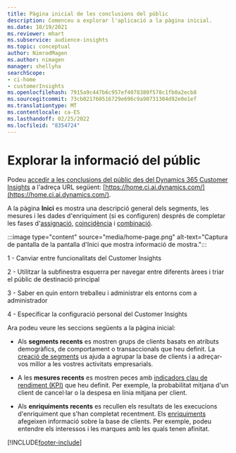 ```yaml
---
title: Pàgina inicial de les conclusions del públic
description: Comenceu a explorar l'aplicació a la pàgina inicial.
ms.date: 10/19/2021
ms.reviewer: mhart
ms.subservice: audience-insights
ms.topic: conceptual
author: NimrodMagen
ms.author: nimagen
manager: shellyha
searchScope:
- ci-home
- customerInsights
ms.openlocfilehash: 7915a9c447b6c957ef4078380f578c1fb0a2ecb8
ms.sourcegitcommit: 73cb021760516729e696c9a90731304d92e0e1ef
ms.translationtype: MT
ms.contentlocale: ca-ES
ms.lasthandoff: 02/25/2022
ms.locfileid: "8354724"
---
```

# <a name="explore-audience-insights"></a>Explorar la informació del públic

Podeu [accedir a les conclusions del públic des del Dynamics 365 Customer Insights](https://home.ci.ai.dynamics.com/) a l'adreça URL següent: [https://home.ci.ai.dynamics.com/](https://home.ci.ai.dynamics.com/).

A la pàgina **Inici** es mostra una descripció general dels segments, les mesures i les dades d'enriquiment (si es configuren) després de completar les fases d'[assignació](map-entities.md), [coincidència](match-entities.md) i [combinació](merge-entities.md).

:::image type="content" source="media/home-page.png" alt-text="Captura de pantalla de la pantalla d'Inici que mostra informació de mostra.":::

1 - Canviar entre funcionalitats del Customer Insights 

2 - Utilitzar la subfinestra esquerra per navegar entre diferents àrees i triar el públic de destinació principal

3 - Saber en quin entorn treballeu i administrar els entorns com a administrador

4 - Especificar la configuració personal del Customer Insights

Ara podeu veure les seccions següents a la pàgina inicial:

- Als **segments recents** es mostren grups de clients basats en atributs demogràfics, de comportament o transaccionals que heu definit. La [creació de segments](segments.md) us ajuda a agrupar la base de clients i a adreçar-vos millor a les vostres activitats empresarials.

- A les **mesures recents** es mostren peces amb [indicadors clau de rendiment (KPI)](measures.md) que heu definit. Per exemple, la probabilitat mitjana d'un client de cancel·lar o la despesa en línia mitjana per client.

- Als **enriquiments recents** es recullen els resultats de les execucions d'enriquiment que s'han completat recentment. Els [enriquiments](enrichment-hub.md) afegeixen informació sobre la base de clients. Per exemple, podeu entendre els interessos i les marques amb les quals tenen afinitat.


[!INCLUDE[footer-include](../includes/footer-banner.md)]
